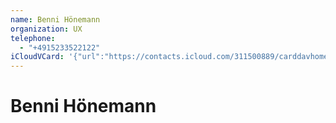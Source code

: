 ```yaml
---
name: Benni Hönemann
organization: UX
telephone:
  - "+4915233522122"
iCloudVCard: '{"url":"https://contacts.icloud.com/311500889/carddavhome/card/25F43B27-19C2-48C5-B328-F09836C73DC6.vcf","etag":"\"kmfha1zb\"","data":"BEGIN:VCARD\r\nVERSION:3.0\r\nFN:\r\nN:;Benni Hönemann;;;\r\nUID:C40DCCD1-9DA8-47A2-B44A-7B001F00FF14\r\nPRODID:-//Apple Inc.//iOS 14.2//EN\r\nREV:2025-04-03T22:17:08Z\r\nORG:UX;\r\nTEL:+4915233522122\r\nEND:VCARD"}'
---
```

# Benni Hönemann